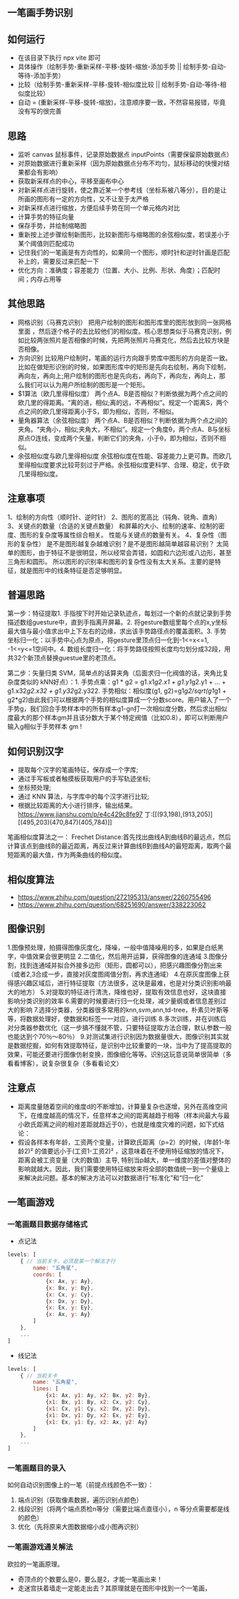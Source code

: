 ## 一笔画手势识别

## 如何运行
- 在该目录下执行 npx vite 即可
- 具体操作（绘制手势-重新采样-平移-旋转-缩放-添加手势 || 绘制手势-自动-等待-添加手势）
- 比较（绘制手势-重新采样-平移-旋转-相似度比较 || 绘制手势-自动-等待-相似度比较）
- 自动 = (重新采样-平移-旋转-缩放)，注意顺序要一致，不然容易报错，毕竟没有写的很完善
## 思路
- 监听 canvas 鼠标事件，记录原始数据点 inputPoints（需要保留原始数据点）
- 对原始数据进行重新采样（因为原始数据点分布不均匀，鼠标移动的快慢对结果都会有影响）
- 获取新采样点的中心，平移至画布中心
- 对新采样点进行旋转，使之靠近某一个参考线（坐标系被八等分），目的是让所画的图形有一定的方向性，又不让至于太严格
- 对新采样点进行缩放，方便后续手势在同一个单元格内对比
- 计算手势的特征向量
- 保存手势，并绘制缩略图
- 重新按上述步骤绘制新图形，比较新图形与缩略图的余弦相似度，若误差小于某个阈值则匹配成功
- 记住我们的一笔画是有方向性的，如果同一个图形，顺时针和逆时针画是匹配补上的，需要反过来匹配一下
- 优化方向：准确度；容差能力（位置、大小、比例、形状、角度）；匹配时间；内存占用等

## 其他思路
- 网格识别（马赛克识别）
把用户绘制的图形和图形库里的图形放到同一张网格里面 ，然后逐个格子的去比较他们的相似度。核心思想类似于马赛克识别，例如比较两张照片是否相像的时候，先把两张照片马赛克化，然后去比较方块是否相像。
- 方向识别
比较用户绘制时，笔画的运行方向跟手势库中图形的方向是否一致。 比如在做矩形识别的时候，如果图形库中的矩形是先向右绘制，再向下绘制，再向左，再向上;用户绘制的图形也是先向右，再向下，再向左，再向上，那么我们可以认为用户所绘制的图形是一个矩形。
- $1算法（欧几里得相似度）
两个点A、B是否相似？判断依据为两个点之间的欧几里的得距离。“离的进，相似;离的远，不再相似”。规定一个距离S，两个点之间的欧几里得距离小于S，即为相似，否则，不相似。
- 量角器算法（余弦相似度）
两个点A、B是否相似？判断依据为两个点之间的夹角。“夹角小，相似;夹角大，不相似”。规定一个角度θ，两个点A、B与坐标原点O连线，变成两个矢量，判断它们的夹角，小于θ，即为相似，否则不相似。
- 余弦相似度与欧几里得相似度
余弦相似度在性能、容差能力上更可靠。而欧几里得相似度要求比较苛刻过于严格。余弦相似度更科学、合理、稳定，优于欧几里得相似度。

## 注意事项
1、绘制的方向性（顺时针、逆时针）
2、图形的宽高比（钝角、锐角、直角）
3、关键点的数量（合适的关键点数量）
和屏幕的大小、绘制的速率、绘制的密度、图形的复杂度等属性综合相关。
性能与关键点的数量有关。
4、复杂性（图形的复杂性）
是不是图形越复杂越难识别？是不是图形越简单越容易识别？
太简单的图形，由于特征不是很明显，所以经常会弄错，如圆和六边形或八边形，甚至三角形和圆形。
所以图形的识别率和图形的复杂性没有太大关系。主要的是特征，就是图形中的线条特征是否足够明显。




## 普遍思路
第一步：特征提取1. 手指按下时开始记录轨迹点，每划过一个新的点就记录到手势描述数组guesture中，直到手指离开屏幕。2. 将gesture数组里每个点的x,y坐标最大值与最小值求出中上下左右的边缘，求出该手势路径点的覆盖面积。3. 手势坐标归一化：以手势中心点为原点，将gesture里顶点归一化到-1<=x<=1, -1<=y<=1空间中。4. 数组长度归一化：将手势路径按照长度均匀划分成32段，用共32个新顶点替换guestue里的老顶点。

第二步：矢量归类 SVM，简单点的话算夹角（后面求归一化阀值的话，夹角比复杂度类似的 kNN好点）：1. 手势点乘：g1 * g2 = g1.x1*g2.x1 + g1.y1*g2.y1 + … + g1.x32*g2.x32 + g1.y32*g2.y322. 手势相似：相似度(g1, g2)=g1*g2/sqrt(g1*g1 + g2*g2)由此我们可以根据两个手势的相似度算成一个分数score。用户输入了一个手势g，我们回合手势样本中的所有样本g1-gn打一次相似度分数，然后求出相似度最大的那个样本gm并且该分数大于某个特定阀值（比如0.8），即可以判断用户输入g相似于手势样本 gm !

## 如何识别汉字
- 提取每个汉字的笔画特征，保存成一个字库;
- 通过手写板或者触摸板获取用户的手写轨迹坐标;
- 坐标预处理;
- 通过 KNN 算法，与字库中的每个汉字进行比较;
- 根据比较距离的大小进行排序，输出结果。
https://www.jianshu.com/p/e4c429c8fe97
丁:[[(93,198),(913,205)][(495,203)(470,847)(405,784)]]

笔画相似度算法之一：
Frechet Distance:首先找出曲线A到曲线B的最远点，然后计算该点到曲线B的最近距离，再反过来计算曲线B到曲线A的最短距离，取两个最短距离的最大值，作为两条曲线的相似度。

## 相似度算法
- https://www.zhihu.com/question/272195313/answer/2260755496
- https://www.zhihu.com/question/68251690/answer/338223062

## 图像识别
1.图像预处理，拍摄得图像灰度化，降噪，一般中值降噪用的多，如果是白纸黑字，中值效果会很更明显
2.二值化，然后用开运算，获得图像的连通域
3.图像分割，找到连通域并拟合外接多边形（矩形，圆都可以），把感兴趣图像分割出来（或者2,3合成一步，直接对灰度图阈值分割，再求连通域）
4.在原灰度图像上获得感兴趣区域后，进行特征提取（方法很多，这块是最难，也是对分类识别影响最大的地方）
5.对提取的特征进行清洗，降维也好，提取有效信息也好，这块直接影响分类识别的效率
6.需要的时候要进行归一化处理，减少量纲或者信息差别过大的影响
7.选择分类器，分类器很多常用的knn,svm,ann,td-tree，朴素贝叶斯等等，将数据处理好，使数据和标签一一对应，进行训练
8.多次训练，并在训练后对分类器参数优化（这一步搞不懂就不管，只要特征提取方法合理，默认参数一般也能达到个70％～80％）
9.对测试集进行识别因为数据量很大，图像识别其实就是数据挖掘，如何有效提取特征，是识别中比较重要的一块，当中为了提高提取的效果，可能还要进行图像仿射变换，图像细化等等。识别这玩意说简单很简单（多看看博客），说复杂很复杂（多看看论文）

## 注意点
- 距离度量随着空间的维度d的不断增加，计算量复杂也逐增，另外在高维空间下，在维度越高的情况下，任意样本之间的距离越趋于相等（样本间最大与最小欧氏距离之间的相对差距就趋近于0），也就是维度灾难的问题，如下式结论：
- 假设各样本有年龄，工资两个变量，计算欧氏距离（p=2）的时候，(年龄1-年龄2)² 的值要远小于(工资1-工资2)² ，这意味着在不使用特征缩放的情况下，距离会被工资变量（大的数值）主导, 特别当p越大，单一维度的差值对整体的影响就越大。因此，我们需要使用特征缩放来将全部的数值统一到一个量级上来解决此问题。基本的解决方法可以对数据进行“标准化”和“归一化”

## 一笔画游戏
### 一笔画题目数据存储格式
- 点记法
```js
levels: [
    { // 当前关卡，必须是某一个解法才行
        name: "五角星", 
        coords: [
            {x: Ax, y: Ay}, 
            {x: Bx, y: By}, 
            {x: Cx, y: Cy}, 
            {x: Dx, y: Dy}, 
            {x: Ex, y: Ey}, 
            {x: Ax, y: Ay}
        ]
    },
    ...
]
```
- 线记法
```js
levels: [
    { // 当前关卡
        name: "五角星", 
        lines: [
            {x1: Ax, y1: Ay, x2: Bx, y2: By}, 
            {x1: Bx, y1: By, x2: Cx, y2: Cy}, 
            {x1: Cx, y1: Cy, x2: Dx, y2: Dy}, 
            {x1: Dx, y1: Dy, x2: Ex, y2: Ey}, 
            {x1: Ex, y1: Ey, x2: Ax, y2: Ay} 
        ]
    },
    ...
]
```

### 一笔画题目的录入
如何自动识别图像上的一笔（前提点线颜色不一致）：
1. 端点识别（获取像素数据，遍历识别点颜色）
2. 线段识别（将两个端点质检n等分（需要比端点直径小），n 等分点需要都是线的颜色）
3. 优化（先将原来大图数据缩小成小图再识别）

### 一笔画游戏通关解法
欧拉的一笔画原理。

- 奇顶点的个数要么是0，要么是2，才能一笔画出来！
- 走迷宫扶着墙走一定能走出去？其原理就是在图形中找到一个一笔画，